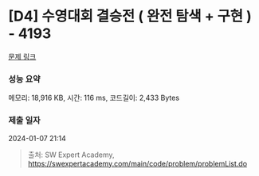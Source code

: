 # [D4] 수영대회 결승전 ( 완전 탐색 + 구현 ) - 4193 

[문제 링크](https://swexpertacademy.com/main/code/problem/problemDetail.do?contestProbId=AWKaG6_6AGQDFARV) 

### 성능 요약

메모리: 18,916 KB, 시간: 116 ms, 코드길이: 2,433 Bytes

### 제출 일자

2024-01-07 21:14



> 출처: SW Expert Academy, https://swexpertacademy.com/main/code/problem/problemList.do